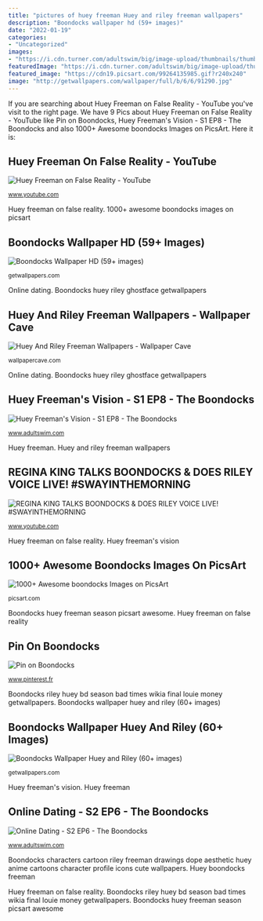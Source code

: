 ```yaml
---
title: "pictures of huey freeman Huey and riley freeman wallpapers"
description: "Boondocks wallpaper hd (59+ images)"
date: "2022-01-19"
categories:
- "Uncategorized"
images:
- "https://i.cdn.turner.com/adultswim/big/image-upload/thumbnails/thumb-2_image-152407495277819.jpg"
featuredImage: "https://i.cdn.turner.com/adultswim/big/image-upload/thumbnails/thumb-2_image-15240764171789.jpg"
featured_image: "https://cdn19.picsart.com/99264135985.gif?r240x240"
image: "http://getwallpapers.com/wallpaper/full/b/6/6/91290.jpg"
---
```


If you are searching about Huey Freeman on False Reality - YouTube you've visit to the right page. We have 9 Pics about Huey Freeman on False Reality - YouTube like Pin on Boondocks, Huey Freeman&#039;s Vision - S1 EP8 - The Boondocks and also 1000+ Awesome boondocks Images on PicsArt. Here it is:

## Huey Freeman On False Reality - YouTube

![Huey Freeman on False Reality - YouTube](https://i.ytimg.com/vi/_jTxDg5pbOo/hqdefault.jpg "Regina king talks boondocks &amp; does riley voice live! #swayinthemorning")

<small>www.youtube.com</small>

Huey freeman on false reality. 1000+ awesome boondocks images on picsart

## Boondocks Wallpaper HD (59+ Images)

![Boondocks Wallpaper HD (59+ images)](http://getwallpapers.com/wallpaper/full/b/6/6/91290.jpg "Boondocks characters cartoon riley freeman drawings dope aesthetic huey anime cartoons character profile icons cute wallpapers")

<small>getwallpapers.com</small>

Online dating. Boondocks huey riley ghostface getwallpapers

## Huey And Riley Freeman Wallpapers - Wallpaper Cave

![Huey And Riley Freeman Wallpapers - Wallpaper Cave](https://wallpapercave.com/wp/wp2846447.jpg "Huey freeman&#039;s vision")

<small>wallpapercave.com</small>

Online dating. Boondocks huey riley ghostface getwallpapers

## Huey Freeman&#039;s Vision - S1 EP8 - The Boondocks

![Huey Freeman&#039;s Vision - S1 EP8 - The Boondocks](https://i.cdn.turner.com/adultswim/big/image-upload/thumbnails/thumb-2_image-152407495277819.jpg "Huey freeman")

<small>www.adultswim.com</small>

Huey freeman. Huey and riley freeman wallpapers

## REGINA KING TALKS BOONDOCKS &amp; DOES RILEY VOICE LIVE! #SWAYINTHEMORNING

![REGINA KING TALKS BOONDOCKS &amp; DOES RILEY VOICE LIVE! #SWAYINTHEMORNING](https://i.ytimg.com/vi/-oc3hdsYk-k/maxresdefault.jpg "Online dating")

<small>www.youtube.com</small>

Huey freeman on false reality. Huey freeman&#039;s vision

## 1000+ Awesome Boondocks Images On PicsArt

![1000+ Awesome boondocks Images on PicsArt](https://cdn19.picsart.com/99264135985.gif?r240x240 "Boondocks huey freeman season picsart awesome")

<small>picsart.com</small>

Boondocks huey freeman season picsart awesome. Huey freeman on false reality

## Pin On Boondocks

![Pin on Boondocks](https://i.pinimg.com/736x/6c/54/9e/6c549e984ba02d78764390307eed58df.jpg "Boondocks wallpaper hd (59+ images)")

<small>www.pinterest.fr</small>

Boondocks riley huey bd season bad times wikia final louie money getwallpapers. Boondocks wallpaper huey and riley (60+ images)

## Boondocks Wallpaper Huey And Riley (60+ Images)

![Boondocks Wallpaper Huey and Riley (60+ images)](http://getwallpapers.com/wallpaper/full/e/9/e/124679.jpg "Boondocks huey freeman season picsart awesome")

<small>getwallpapers.com</small>

Huey freeman&#039;s vision. Huey freeman

## Online Dating - S2 EP6 - The Boondocks

![Online Dating - S2 EP6 - The Boondocks](https://i.cdn.turner.com/adultswim/big/image-upload/thumbnails/thumb-2_image-15240764171789.jpg "Pin on boondocks")

<small>www.adultswim.com</small>

Boondocks characters cartoon riley freeman drawings dope aesthetic huey anime cartoons character profile icons cute wallpapers. Huey boondocks freeman

Huey freeman on false reality. Boondocks riley huey bd season bad times wikia final louie money getwallpapers. Boondocks huey freeman season picsart awesome
